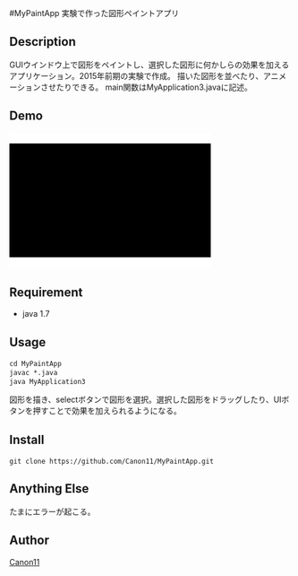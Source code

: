 #MyPaintApp
実験で作った図形ペイントアプリ

## Description
GUIウインドウ上で図形をペイントし、選択した図形に何かしらの効果を加えるアプリケーション。2015年前期の実験で作成。
描いた図形を並べたり、アニメーションさせたりできる。
main関数はMyApplication3.javaに記述。

## Demo
![circleanimationmuvie](https://github.com/Canon11/MyPaintApp/blob/master/gif/MyPaintDemo.gif)


## Requirement
- java 1.7

## Usage
```
cd MyPaintApp
javac *.java
java MyApplication3
```
図形を描き、selectボタンで図形を選択。選択した図形をドラッグしたり、UIボタンを押すことで効果を加えられるようになる。

## Install
```
git clone https://github.com/Canon11/MyPaintApp.git
```

## Anything Else
たまにエラーが起こる。

## Author

[Canon11](https://github.com/Canon11)
